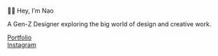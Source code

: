 👋🏼 Hey, I’m Nao

A Gen-Z Designer exploring the big world of design and creative work.

<a href="https://nao.vision/">Portfolio</a><br>
<a href="https://www.instagram.com/naoloetscher/">Instagram</a><br>
